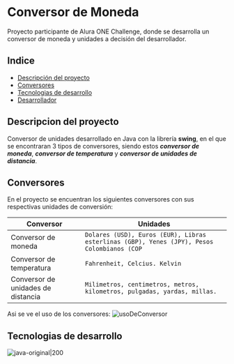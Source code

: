 # Conversor de Moneda
Proyecto participante de Alura ONE Challenge, donde se desarrolla un conversor de moneda y unidades a decisión del desarrollador.

## Indice
* [Descripción del proyecto](#descripcion-del-proyecto)
* [Conversores](#conversores)
* [Tecnologias de desarrollo](#tecnologias-de-desarrollo)
* [Desarrollador](#desarollador)

## Descripcion del proyecto
Conversor de unidades desarrollado en Java con la librería **swing**, en el que se encontraran 3 tipos de conversores, siendo estos ***conversor de moneda***, ***conversor de temperatura*** y ***conversor de unidades de distancia***.

## Conversores

En el proyecto se encuentran los siguientes conversores con sus respectivas unidades de conversión:

|           Conversor     |Unidades                                                   |
|----------------|-------------------------------|
|Conversor de moneda |`Dolares (USD), Euros (EUR), Libras esterlinas (GBP), Yenes (JPY), Pesos Colombianos (COP `                        |
|Conversor de temperatura          |`Fahrenheit, Celcius. Kelvin`            |           
|Conversor de unidades de distancia          |`Milimetros, centimetros, metros, kilometros, pulgadas, yardas, millas.`

Asi se ve el uso de los conversores:
![usoDeConversor](https://user-images.githubusercontent.com/40722975/221948012-c3e32480-1174-4f23-9f40-3c46d5be0481.gif)

## Tecnologias de desarrollo
![java-original|200](https://user-images.githubusercontent.com/40722975/221948725-1030ed14-c7ca-4356-8256-041d700126b3.svg)



